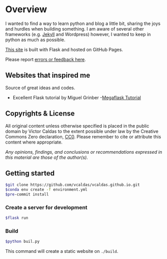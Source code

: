 # Overview

I wanted to find a way to learn python and blog a little bit, sharing the
joys and hurdles when building something. I am aware of several other frameworks (e.g. [Jekyll](https://github.com/jekyll/jekyll) and Wordpress) however, I wanted to keep in python as much as possible.

[This site](http://vcaldas.github.io) is built with Flask and hosted on GitHub Pages.

Please report [errors or feedback here](https://github.com/vcaldas/vcaldas.github.io/issues).

## Websites that inspired me

Source of great ideas and codes.

* Excellent Flask tutorial by Miguel Grinber -[Megaflask Tutorial](https://blog.miguelgrinberg.com/post/the-flask-mega-tutorial-part-i-hello-world)

## Copyrights & License

All original content unless otherwise specified is placed
in the public domain by Victor Caldas to the extent
possible under law by the Creative Commons Zero declaration,
[CC0](http://creativecommons.org/publicdomain/zero/1.0/).  Please remember
to cite or attribute this content where appropriate.

*Any opinions, findings, and conclusions or recommendations expressed
in this material are those of the author(s).*

## Getting started

``` sh
$git clone https://github.com/vcaldas/vcaldas.github.io.git
$conda env create -f environment.yml
$pre-commit install
```

### Create a server for development

``` sh
$flask run
```

### Build

``` sh
$python buil.py
```

This command will create a static website on `./build`.
